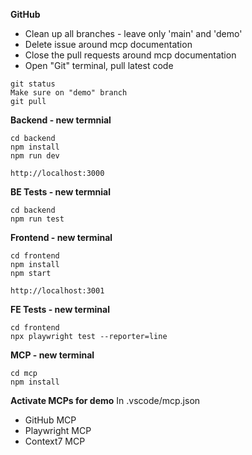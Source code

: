 **GitHub**
- Clean up all branches - leave only 'main' and 'demo'
- Delete issue around mcp documentation
- Close the pull requests around mcp documentation
- Open "Git" terminal, pull latest code
```
git status
Make sure on "demo" branch
git pull
```

**Backend - new termnial**
```
cd backend
npm install
npm run dev

http://localhost:3000
```

**BE Tests - new termnial**
```
cd backend
npm run test
```

**Frontend - new terminal**
```
cd frontend
npm install
npm start

http://localhost:3001
```

**FE Tests - new terminal**
```
cd frontend
npx playwright test --reporter=line
```

**MCP - new terminal**
```
cd mcp
npm install
```

**Activate MCPs for demo**
In .vscode/mcp.json
- GitHub MCP
- Playwright MCP
- Context7 MCP